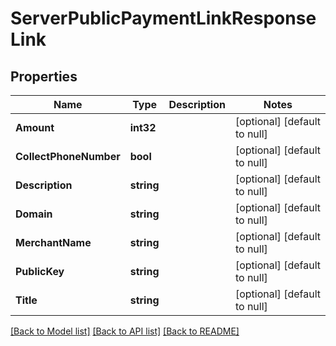 # ServerPublicPaymentLinkResponseLink

## Properties
Name | Type | Description | Notes
------------ | ------------- | ------------- | -------------
**Amount** | **int32** |  | [optional] [default to null]
**CollectPhoneNumber** | **bool** |  | [optional] [default to null]
**Description** | **string** |  | [optional] [default to null]
**Domain** | **string** |  | [optional] [default to null]
**MerchantName** | **string** |  | [optional] [default to null]
**PublicKey** | **string** |  | [optional] [default to null]
**Title** | **string** |  | [optional] [default to null]

[[Back to Model list]](../README.md#documentation-for-models) [[Back to API list]](../README.md#documentation-for-api-endpoints) [[Back to README]](../README.md)

